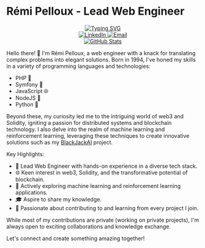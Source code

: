 Rémi Pelloux - Lead Web Engineer
================================

<div align="center"> <a href="https://www.linkedin.com/in/remipelloux/"> <img src="https://readme-typing-svg.demolab.com?font=Georgia&size=16&duration=2000&pause=100&multiline=true&width=855&height=100&lines=Rémi+Pelloux;Lead+Web+Engineer;PHP+%7C+Symfony+%7C+JS+%7C+NodeJS+%7C+Python;Web3+%7C+Solidity+%7C+Machine+Learning+%7C+RL" alt="Typing SVG" /> </a> <br/> <a href="https://www.linkedin.com/in/remipelloux/"> <img src="https://img.shields.io/badge/-LinkedIn-blue?style=flat-square&logo=linkedin" alt="LinkedIn"> </a> <a href="mailto:pellouxremi@gmail.com"> <img src="https://img.shields.io/badge/-Email-red?style=flat-square&logo=gmail&logoColor=white" alt="Email"> </a> <br/> <a href="https://github.com/RemiPelloux"> <img src="https://github-stats-alpha.vercel.app/api?username=RemiPelloux&cc=22272e&tc=37BCF6&ic=fff&bc=0000" alt="GitHub Stats"> </a> </div>

Hello there! 👋 I'm Rémi Pelloux, a web engineer with a knack for translating complex problems into elegant solutions. Born in 1994, I've honed my skills in a variety of programming languages and technologies:

-   PHP 🐘
-   Symfony 🎵
-   JavaScript 🌐
-   NodeJS 🚀
-   Python 🐍

Beyond these, my curiosity led me to the intriguing world of web3 and Solidity, igniting a passion for distributed systems and blockchain technology. I also delve into the realm of machine learning and reinforcement learning, leveraging these techniques to create innovative solutions such as my [BlackJackAI](https://github.com/RemiPelloux/BlackJackAI) project.

Key Highlights:

-   💼 Lead Web Engineer with hands-on experience in a diverse tech stack.
-   🌐 Keen interest in web3, Solidity, and the transformative potential of blockchain.
-   🧠 Actively exploring machine learning and reinforcement learning applications.
-   🎓 Aspire to share my knowledge.
-   🌟 Passionate about contributing to and learning from every project I join.

While most of my contributions are private (working on private projects), I'm always open to exciting collaborations and knowledge exchange.

Let's connect and create something amazing together!
